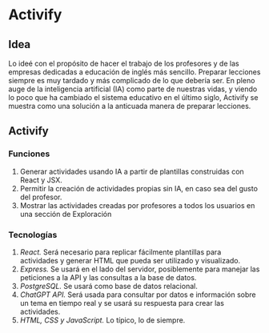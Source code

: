# Activify

## Idea

Lo ideé con el propósito de hacer el trabajo de los profesores y de las empresas dedicadas a educación de inglés más sencillo.
Preparar lecciones siempre es muy tardado y más complicado de lo que debería ser. En pleno auge de la inteligencia artificial (IA) como parte de nuestras vidas, y viendo lo poco que ha cambiado el sistema educativo en el último siglo, Activify se muestra como una solución a la anticuada manera de preparar lecciones.

## Activify

### Funciones
1. Generar actividades usando IA a partir de plantillas construidas con React y JSX.
2. Permitir la creación de actividades propias sin IA, en caso sea del gusto del profesor.
3. Mostrar las actividades creadas por profesores a todos los usuarios en una sección de Exploración

### Tecnologías
1. *React.* Será necesario para replicar fácilmente plantillas para actividades y generar HTML que pueda ser utilizado y visualizado.
2. *Express.* Se usará en el lado del servidor, posiblemente para manejar las peticiones a la API y las consultas a la base de datos.
3. *PostgreSQL.* Se usará como base de datos relacional.
4. *ChatGPT API.* Será usada para consultar por datos e información sobre un tema en tiempo real y se usará su respuesta para crear las actividades.
5. *HTML, CSS y JavaScript.* Lo típico, lo de siempre.